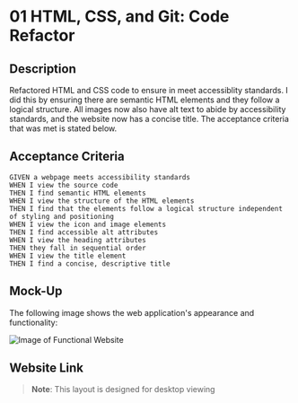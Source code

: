 # 01 HTML, CSS, and Git: Code Refactor

## Description

Refactored HTML and CSS code to ensure in meet accessiblity standards. I did this by ensuring 
there are semantic HTML elements and they follow a logical structure. All images now also have alt text to abide
by  accessibility standards, and the website now has a concise title. The acceptance criteria that was met is stated below.

## Acceptance Criteria

```
GIVEN a webpage meets accessibility standards
WHEN I view the source code
THEN I find semantic HTML elements
WHEN I view the structure of the HTML elements
THEN I find that the elements follow a logical structure independent of styling and positioning
WHEN I view the icon and image elements
THEN I find accessible alt attributes
WHEN I view the heading attributes
THEN they fall in sequential order
WHEN I view the title element
THEN I find a concise, descriptive title
```

## Mock-Up

The following image shows the web application's appearance and functionality:



![Image of Functional Website](/assets/images/_Users_diego_bootcamp_Code-Refactor-Challenge01_index.html%20(1).png)

## Website Link


> **Note**: This layout is designed for desktop viewing


